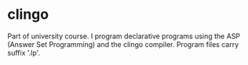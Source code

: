 # clingo

Part of university course. I program declarative programs using the ASP (Answer Set Programming) and the clingo compiler. Program files carry suffix '.lp'. 
